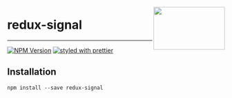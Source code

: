 [<img src="https://raw.githubusercontent.com/mikevercoelen/redux-signal/master/logo.png" align="right" class="logo" height="100" width="165"/>](http://mikevercoelen.github.io/redux-signal/)

# redux-signal

---

[![NPM Version](https://img.shields.io/npm/v/redux-signal.svg?style=flat)](https://www.npmjs.com/package/redux-signal)
[![styled with prettier](https://img.shields.io/badge/styled_with-prettier-ff69b4.svg)](https://github.com/prettier/prettier)

## Installation

`npm install --save redux-signal`
